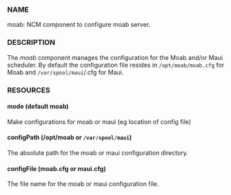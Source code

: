 ### NAME

moab: NCM component to configure moab server.

### DESCRIPTION

The _moab_ component manages the configuration for the Moab and/or Maui
scheduler. By default the configuration file resides in
`/opt/moab/moab.cfg` for Moab and `/var/spool/maui`/.cfg for Maui.  

### RESOURCES

#### mode (default moab)

Make configurations for moab or maui (eg location of config file)

#### configPath (/opt/moab or `/var/spool/maui`)

The absolute path for the moab or maui configuration directory. 

#### configFile (moab.cfg or maui.cfg)

The file name for the moab or maui configuration file.
